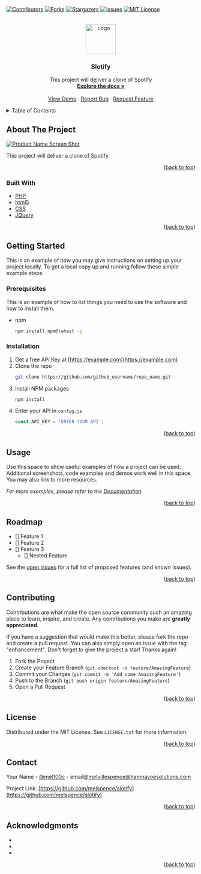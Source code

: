 <div id="top"></div>
<!--
*** Thanks for checking out the Best-README-Template. If you have a suggestion
*** that would make this better, please fork the repo and create a pull request
*** or simply open an issue with the tag "enhancement".
*** Don't forget to give the project a star!
*** Thanks again! Now go create something AMAZING! :D
-->



<!-- PROJECT SHIELDS -->
<!--
*** I'm using markdown "reference style" links for readability.
*** Reference links are enclosed in brackets [ ] instead of parentheses ( ).
*** See the bottom of this document for the declaration of the reference variables
*** for contributors-url, forks-url, etc. This is an optional, concise syntax you may use.
*** https://www.markdownguide.org/basic-syntax/#reference-style-links
-->
[![Contributors][contributors-shield]][contributors-url]
[![Forks][forks-shield]][forks-url]
[![Stargazers][stars-shield]][stars-url]
[![Issues][issues-shield]][issues-url]
[![MIT License][license-shield]][license-url]




<!-- PROJECT LOGO -->
<br />
<div align="center">
  <a href="https://github.com/melspence/slotify">
    <img src="images/logo.png" alt="Logo" width="80" height="80">
  </a>

<h3 align="center">Slotify</h3>

  <p align="center">
    This project will deliver a clone of Spotify
    <br />
    <a href="https://github.com/melspence/slotify"><strong>Explore the docs »</strong></a>
    <br />
    <br />
    <a href="https://github.com/melspence/slotify">View Demo</a>
    ·
    <a href="https://github.com/melspence/slotify/issues">Report Bug</a>
    ·
    <a href="https://github.com/melspence/slotify/issues">Request Feature</a>
  </p>
</div>



<!-- TABLE OF CONTENTS -->
<details>
  <summary>Table of Contents</summary>
  <ol>
    <li>
      <a href="#about-the-project">About The Project</a>
      <ul>
        <li><a href="#built-with">Built With</a></li>
      </ul>
    </li>
    <li>
      <a href="#getting-started">Getting Started</a>
      <ul>
        <li><a href="#prerequisites">Prerequisites</a></li>
        <li><a href="#installation">Installation</a></li>
      </ul>
    </li>
    <li><a href="#usage">Usage</a></li>
    <li><a href="#roadmap">Roadmap</a></li>
    <li><a href="#contributing">Contributing</a></li>
    <li><a href="#license">License</a></li>
    <li><a href="#contact">Contact</a></li>
    <li><a href="#acknowledgments">Acknowledgments</a></li>
  </ol>
</details>



<!-- ABOUT THE PROJECT -->
## About The Project

[![Product Name Screen Shot][product-screenshot]](https://example.com)

This project will deliver a clone of Spotify

<p align="right">(<a href="#top">back to top</a>)</p>



### Built With

* [PHP](https://php.net/)
* [html5](https://developer.mozilla.org/en-US/docs/Glossary/HTML5)
* [CSS](https://developer.mozilla.org/en-US/docs/Web/CSS)
* [JQuery](https://jquery.com)

<p align="right">(<a href="#top">back to top</a>)</p>



<!-- GETTING STARTED -->
## Getting Started

This is an example of how you may give instructions on setting up your project locally.
To get a local copy up and running follow these simple example steps.

### Prerequisites

This is an example of how to list things you need to use the software and how to install them.
* npm
  ```sh
  npm install npm@latest -g
  ```

### Installation

1. Get a free API Key at [https://example.com](https://example.com)
2. Clone the repo
   ```sh
   git clone https://github.com/github_username/repo_name.git
   ```
3. Install NPM packages
   ```sh
   npm install
   ```
4. Enter your API in `config.js`
   ```js
   const API_KEY = 'ENTER YOUR API';
   ```

<p align="right">(<a href="#top">back to top</a>)</p>



<!-- USAGE EXAMPLES -->
## Usage

Use this space to show useful examples of how a project can be used. Additional screenshots, code examples and demos work well in this space. You may also link to more resources.

_For more examples, please refer to the [Documentation](https://example.com)_

<p align="right">(<a href="#top">back to top</a>)</p>



<!-- ROADMAP -->
## Roadmap

- [] Feature 1
- [] Feature 2
- [] Feature 3
    - [] Nested Feature

See the [open issues](https://github.com/github_username/repo_name/issues) for a full list of proposed features (and known issues).

<p align="right">(<a href="#top">back to top</a>)</p>



<!-- CONTRIBUTING -->
## Contributing

Contributions are what make the open source community such an amazing place to learn, inspire, and create. Any contributions you make are **greatly appreciated**.

If you have a suggestion that would make this better, please fork the repo and create a pull request. You can also simply open an issue with the tag "enhancement".
Don't forget to give the project a star! Thanks again!

1. Fork the Project
2. Create your Feature Branch (`git checkout -b feature/AmazingFeature`)
3. Commit your Changes (`git commit -m 'Add some AmazingFeature'`)
4. Push to the Branch (`git push origin feature/AmazingFeature`)
5. Open a Pull Request

<p align="right">(<a href="#top">back to top</a>)</p>



<!-- LICENSE -->
## License

Distributed under the MIT License. See `LICENSE.txt` for more information.

<p align="right">(<a href="#top">back to top</a>)</p>



<!-- CONTACT -->
## Contact

Your Name - [@mel100c](https://twitter.com/mel100c) - email@melvillespence@hamnavoesolutions.com

Project Link: [https://github.com/melspence/slotify](https://github.com/melspence/slotify)

<p align="right">(<a href="#top">back to top</a>)</p>



<!-- ACKNOWLEDGMENTS -->
## Acknowledgments

* []()
* []()
* []()

<p align="right">(<a href="#top">back to top</a>)</p>



<!-- MARKDOWN LINKS & IMAGES -->
<!-- https://www.markdownguide.org/basic-syntax/#reference-style-links -->
[contributors-shield]: https://img.shields.io/github/contributors/melspence/slotify.svg?style=for-the-badge
[contributors-url]: https://github.com/melspence/slotify/graphs/contributors
[forks-shield]: https://img.shields.io/github/forks/melspence/slotify.svg?style=for-the-badge
[forks-url]: https://github.com/melspence/slotify/network/members
[stars-shield]: https://img.shields.io/github/stars/melspence/slotify.svg?style=for-the-badge
[stars-url]: https://github.com/melspence/slotify/stargazers
[issues-shield]: https://img.shields.io/github/issues/melspence/slotify.svg?style=for-the-badge
[issues-url]: https://github.com/melspence/slotify/issues
[license-shield]: https://img.shields.io/github/license/melspence/slotify.svg?style=for-the-badge
[license-url]: https://github.com/melspence/slotify/blob/master/LICENSE.txt
[product-screenshot]: images/screenshot.png
